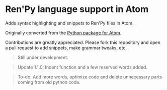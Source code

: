 # Ren'Py language support in Atom 

Adds syntax highlighting and snippets to Ren'Py files in Atom.

Originally converted from the [Python package for Atom](https://github.com/atom/language-python).

Contributions are greatly appreciated. Please fork this repository and open a
pull request to add snippets, make grammar tweaks, etc.

>Still under development.

>Update 1.1.0: Indent function and a few reserved words added.

>To-do: Add more words, optimize code and delete unnecessary parts coming from old python code.
